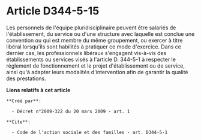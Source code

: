 # Article D344-5-15

Les personnels de l'équipe pluridisciplinaire peuvent être salariés de l'établissement, du service ou d'une structure avec
laquelle est conclue une convention ou qui est membre du même groupement, ou exercer à titre libéral lorsqu'ils sont
habilités à pratiquer ce mode d'exercice. Dans ce dernier cas, les professionnels libéraux s'engagent vis-à-vis des
établissements ou services visés à l'article D. 344-5-1 à respecter le règlement de fonctionnement et le projet
d'établissement ou de service, ainsi qu'à adapter leurs modalités d'intervention afin de garantir la qualité des prestations.

**Liens relatifs à cet article**

	**Créé par**:

	  - Décret n°2009-322 du 20 mars 2009 - art. 1

	**Cite**:

	  - Code de l'action sociale et des familles - art. D344-5-1
